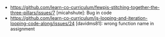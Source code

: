 * https://github.com/learn-co-curriculum/fewpjs-stitching-together-the-three-pillars/issues/7 [micahshute]: Bug in code
* https://github.com/learn-co-curriculum/js-looping-and-iteration-looping-code-along/issues/24 [davidms81]: wrong function name in assignment
